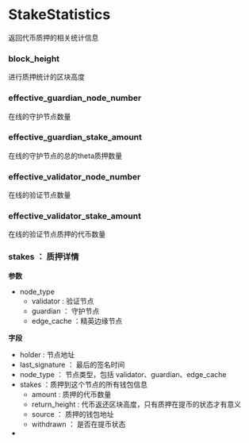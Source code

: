 # StakeStatistics
返回代币质押的相关统计信息
### block_height 
进行质押统计的区块高度 
### effective_guardian_node_number
在线的守护节点数量 
### effective_guardian_stake_amount
在线的守护节点的总的theta质押数量
### effective_validator_node_number
在线的验证节点数量 
### effective_validator_stake_amount
在线的验证节点质押的代币数量
### stakes ： 质押详情
**参数**
* node_type
  * validator : 验证节点
  * guardian ： 守护节点
  * edge_cache ：精英边缘节点

**字段**
  * holder : 节点地址
  * last_signature ： 最后的签名时间
  * node_type ： 节点类型，包括 validator、guardian、edge_cache
  * stakes ：质押到这个节点的所有钱包信息
    * amount : 质押的代币数量
    * return_height : 代币返还区块高度，只有质押在提币的状态才有意义
    * source ： 质押的钱包地址
    * withdrawn ： 是否在提币状态
  *
  
  